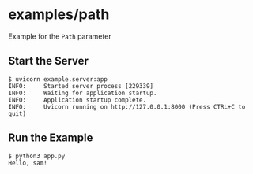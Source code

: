 # examples/path
Example for the `Path` parameter

## Start the Server
```console
$ uvicorn example.server:app
INFO:     Started server process [229339]
INFO:     Waiting for application startup.
INFO:     Application startup complete.
INFO:     Uvicorn running on http://127.0.0.1:8000 (Press CTRL+C to quit)
```

## Run the Example
```console
$ python3 app.py
Hello, sam!
```